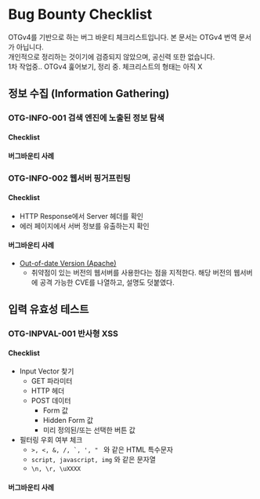 # Bug Bounty Checklist

OTGv4를 기반으로 하는 버그 바운티 체크리스트입니다. 본 문서는 OTGv4 번역 문서가 아닙니다.<br>
개인적으로 정리하는 것이기에 검증되지 않았으며, 공신력 또한 없습니다. <br>
1차 작업중.. OTGv4 훑어보기, 정리 중. 체크리스트의 형태는 아직 X

## 정보 수집 (Information Gathering)

### OTG-INFO-001 검색 엔진에 노출된 정보 탐색

#### Checklist


#### 버그바운티 사례 



### OTG-INFO-002 웹서버 핑거프린팅

#### Checklist
* HTTP Response에서 Server 헤더를 확인 
* 에러 페이지에서 서버 정보를 유출하는지 확인

#### 버그바운티 사례
* [Out-of-date Version (Apache)](https://hackerone.com/reports/184877)
    * 취약점이 있는 버전의 웹서버를 사용한다는 점을 지적한다. 해당 버전의 웹서버에 공격 가능한 CVE를 나열하고, 설명도 덧붙였다. 


## 입력 유효성 테스트

### OTG-INPVAL-001 반사형 XSS

#### Checklist
* Input Vector 찾기
    * GET 파라미터
    * HTTP 헤더
    * POST 데이터
        * Form 값
        * Hidden Form 값
        * 미리 정의된/또는 선택한 버튼 값
* 필터링 우회 여부 체크
    * ```>, <, &, /, `, ', " ``` 와 같은 HTML 특수문자
    * ```script, javascript, img``` 와 같은 문자열
    * ```\n, \r, \uXXXX ``` 

#### 버그바운티 사례